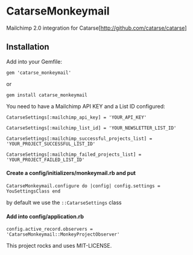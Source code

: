 # CatarseMonkeymail

Mailchimp 2.0 integration for Catarse[http://github.com/catarse/catarse]


## Installation

Add into your Gemfile:

`gem 'catarse_monkeymail'`

or

`gem install catarse_monkeymail`


You need to have a Mailchimp API KEY and a List ID configured:

`CatarseSettings[:mailchimp_api_key] = 'YOUR_API_KEY'`

`CatarseSettings[:mailchimp_list_id] = 'YOUR_NEWSLETTER_LIST_ID'`

`CatarseSettings[:mailchimp_successful_projects_list] = 'YOUR_PROJECT_SUCCESSFUL_LIST_ID'`

`CatarseSettings[:mailchimp_failed_projects_list] = 'YOUR_PROJECT_FAILED_LIST_ID'`


#### Create a config/initializers/monkeymail.rb and put

`
  CatarseMonkeymail.configure do |config|
    config.settings = YouSettingsClass
  end
`

by default we use the `::CatarseSettings` class


#### Add into config/application.rb

`config.active_record.observers = 'CatarseMonkeymail::MonkeyProjectObserver'`


This project rocks and uses MIT-LICENSE.
